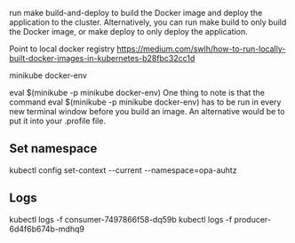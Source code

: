 run make build-and-deploy to build the Docker image and deploy the application to the cluster. 
Alternatively, you can run make build to only build the Docker image, or make deploy to only deploy the application.

Point to local docker registry 
https://medium.com/swlh/how-to-run-locally-built-docker-images-in-kubernetes-b28fbc32cc1d

minikube docker-env

eval $(minikube -p minikube docker-env)
One thing to note is that the command eval $(minikube -p minikube docker-env) has to be run in every new terminal window before you build an image. An alternative would be to put it into your .profile file.

## Set namespace
kubectl config set-context --current --namespace=opa-auhtz
## Logs 
kubectl logs -f consumer-7497866f58-dq59b 
kubectl logs -f producer-6d4f6b674b-mdhq9